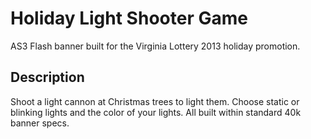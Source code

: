 # Holiday Light Shooter Game
AS3 Flash banner built for the Virginia Lottery 2013 holiday promotion.

## Description
Shoot a light cannon at Christmas trees to light them. Choose static or blinking lights and the color of your lights. All built within standard 40k banner specs.